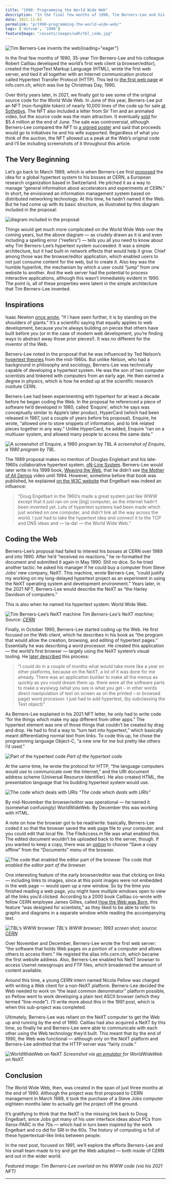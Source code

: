 ```yaml
---
title: "1990: Programming the World Wide Web"
description: "In the final few months of 1990, Tim Berners-Lee and his colleague Robert Cailliau developed the world’s first browser, created HTML, wrote the first web server, and invented HTTP."
date: 2021-11-01
permalink: "p/1990-programming-the-world-wide-web/"
tags: ['dotcom', '1990']
featureImage: "/assets/images/wdh/tbl_code.jpg"
---
```

![Tim Berners-Lee invents the web](/assets/images/wdh/tbl_code.jpg){loading="eager"}

In the final few months of 1990, 35-year Tim Berners-Lee and his colleague Robert Cailliau developed the world’s first web client (a browser/editor), created the HyperText Markup Language (HTML), wrote the first web server, and tied it all together with an Internet communication protocol called Hypertext Transfer Protocol (HTTP). This led to [the first web page](http://info.cern.ch/hypertext/WWW/TheProject.html) at info.cern.ch, which was live by Christmas Day, 1990.

Over thirty years later, in 2021, we finally got to see some of the original source code for the World Wide Web. In June of this year, Berners-Lee put an NFT (non-fungible token) of nearly 10,000 lines of the code up for sale [at Sothebys](https://www.sothebys.com/en/buy/auction/2021/this-changed-everything-source-code-for-www-x-tim-berners-lee-an-nft/source-code-for-the-www). The NFT also included a letter from Sir Tim and an animated video, but the source code was the main attraction. It eventually [sold](https://www.bbc.com/news/technology-57666335) for $5.4 million at the end of June. The sale was controversial, although Berners-Lee compared the NFT to [a signed poster](https://www.theguardian.com/technology/2021/jun/23/tim-berners-lee-defends-auction-nft-web-source-code) and said that proceeds would go to initiatives he and his wife supported. Regardless of what you think of the auction, the NFT allowed us a peak at the Web’s original code and I’ll be including screenshots of it throughout this article.

The Very Beginning
------------------

Let’s go back to March 1989, which is when Berners-Lee first [proposed](https://www.w3.org/History/1989/proposal.html) the idea for a global hypertext system to his bosses at CERN, a European research organization based in Switzerland. He pitched it as a way to manage “general information about accelerators and experiments at CERN.” In short, he envisioned an information management system based on distributed networking technology. At this time, he hadn’t named it the Web. But he had come up with its basic structure, as illustrated by this diagram included in the proposal:

![diagram included in the proposal](/assets/images/wdh/Screen-Shot-2021-10-20-at-4.37.24-PM.png)

Things would get much more complicated on the World Wide Web over the coming years, but the above diagram — as crudely drawn as it is and even including a spelling error (“reefers”) — tells you all you need to know about why Tim Berners-Lee’s hypertext system succeeded. It was a simple architecture, but it had built-in network effects that would help it grow. Chief among those was the browser/editor application, which enabled users to not just consume content for the web, but to create it. Also key was the humble hyperlink, the mechanism by which a user could “jump” from one website to another. And the web server had the potential to process interactive applications, although this wasn’t immediately evident in 1990. The point is, all of these properties were latent in the simple architecture that Tim Berners-Lee invented.

Inspirations
------------

Isaac Newton [once wrote](https://discover.hsp.org/Record/dc-9792/Description#tabnav), “if I have seen further, it is by standing on the shoulders of giants.” It’s a scientific saying that equally applies to web development, because you’re always building on pieces that others have built before you (or in the case of modern web development, you’re finding ways to abstract away those prior pieces!). It was no different for the inventor of the Web.

Berners-Lee noted in the proposal that he was influenced by Ted Nelson’s [hypertext theories](https://www.historyofinformation.com/detail.php?id=830) from the mid-1960s. But unlike Nelson, who had a background in philosophy and sociology, Berners-Lee was technically capable of developing a hypertext system. He was the son of two computer scientists and tinkered with computers from an early age. He then earned a degree in physics, which is how he ended up at the scientific research institute CERN.

Berners-Lee had been experimenting with hypertext for at least a decade before he began coding the Web. In the proposal he referenced a piece of software he’d developed in 1980, called ‘Enquire’, which he says was conceptually similar to Apple’s later product, HyperCard (which had been released in 1987, just a couple of years before his proposal). Enquire, he wrote, “allowed one to store snippets of information, and to link related pieces together in any way.” Unlike HyperCard, he added, Enquire “ran on a multiuser system, and allowed many people to access the same data.”

![A screenshot of Enquire, a 1980 program by TBL](/assets/images/wdh/Screen-Shot-2021-10-20-at-4.48.41-PM-1024x815.png)
*A screenshot of Enquire, a 1980 program by TBL.*

The 1989 proposal makes no mention of Douglas Englebart and his late-1960s collaborative hypertext system, [oN-Line System](https://webdevelopmenthistory.com/1969-building-the-on-line-system/). Berners-Lee would later write in his 1999 book, [Weaving the Web](https://www.w3.org/People/Berners-Lee/Weaving/), that he didn’t see [the Mother of All Demos](https://webdevelopmenthistory.com/1968-the-mother-of-all-demos/) video until 1994. However, sometime before that book was published, he explained [on the W3C website](https://www.w3.org/People/Berners-Lee/Kids.html) that Engelbart was indeed an influence:

> “Doug Engelbart in the 1960’s made a great system just like WWW except that it just ran on one \[big\] computer, as the internet hadn’t been invented yet. Lots of hypertext systems had been made which just worked on one computer, and didn’t link all the way across the world. I just had to take the hypertext idea and connect it to the TCP and DNS ideas and — ta-da! — the World Wide Web.”

Coding the Web
--------------

Berners-Lee’s proposal had failed to interest his bosses at CERN over 1989 and into 1990. After he’d “received no reactions,” he re-formatted the document and submitted it again in May 1990. Still no dice. So he tried another tactic: he asked his manager if he could buy a computer from Steve Jobs’ new company, NeXT. This machine, wrote Berners-Lee, “could justify my working on my long-delayed hypertext project as an experiment in using the NeXT operating system and development environment.” Years later, in the 2021 NFT, Berners-Lee would describe the NeXT as “the Harley Davidson of computers.”

This is also when he named his hypertext system: World Wide Web.

![Tim Berners-Lee’s NeXT machine](/assets/images/wdh/DSC_0130-1024x680.jpeg)
*Tim Berners-Lee’s NeXT machine; Source: [CERN](https://cds.cern.ch/record/1547556)*

Finally, in October 1990, Berners-Lee started coding up the Web. He first focused on the Web client, which he describes in his book as “the program that would allow the creation, browsing, and editing of hypertext pages.” Essentially he was describing a word processor. He created this application — the world’s first browser — largely using the NeXT system’s visual tooling. He [later described](https://www.w3.org/People/Berners-Lee/WorldWideWeb.html) this process:

> “I could do in a couple of months what would take more like a year on other platforms, because on the NeXT, a lot of it was done for me already. There was an application builder to make all the menus as quickly as you could dream them up. there were all the software parts to make a wysiwyg (what you see is what you get – in other words direct manipulation of text on screen as on the printed – or browsed page) word processor. I just had to add hypertext, (by subclassing the Text object)”

As Berners-Lee explained in his 2021 NFT letter, he only had to write code “for the things which make my app different from other apps.” The hypertext element was one of those things that couldn’t be created by drag and drop. He had to find a way to “turn text into hypertext,” which basically meant differentiating normal text from links.  To code this up, he chose the programming language Object-C, “a new one for me but pretty like others I’d used.”

![Part of the hypertext code](/assets/images/wdh/Screen-Shot-2021-10-30-at-3.46.01-PM-1024x939.png)
*Part of the hypertext code*

At the same time, he wrote the protocol for HTTP, “the language computers would use to communicate over the Internet,” and the URI document address scheme (Universal Resource Identifier). He also created HTML, the presentation language that his budding hypertext system would use.

![The code which deals with URIs](/assets/images/wdh/Screen-Shot-2021-10-30-at-3.53.53-PM-1024x896.png)
*“The code which deals with URIs”*

By mid-November the browser/editor was operational — he named it (somewhat confusingly) WorldWideWeb. By December this was working with HTML.

A note on how the browser got to be read/write: basically, Berners-Lee coded it so that the browser saved the web page file to your computer, and you could edit that local file. The FileAccess.m file was what enabled this. The edited document wouldn’t be uploaded back to the server, though. If you wanted to keep a copy, there was an [option](https://worldwideweb.cern.ch/worldwideweb/) to choose “Save a copy offline” from the “Documents” menu of the browser.

![The code that enabled the editor part of the browser](/assets/images/wdh/Screen-Shot-2021-10-30-at-4.00.03-PM-1024x748.png)
*The code that enabled the editor part of the browser.*

One interesting feature of the early browser/editor was that clicking on links — including links to images, since at this point images were not embedded in the web page — would open up a new window. So by the time you finished reading a web page, you might have multiple windows open to view all the links you’d clicked. According to a 2000 book Cailliau co-wrote with fellow CERN employee James Gillies, called [How the Web was Born](https://archive.org/details/howwebwasbornsto00gill), this feature “was designed for scientists,” as they liked to be able to refer to graphs and diagrams in a separate window while reading the accompanying text.

![TBL’s WWW browser](/assets/images/wdh/CERN-web-1993-1024x755.gif)
*TBL’s WWW browser; 1993 screen shot; source: [CERN](http://info.cern.ch/NextBrowser1.html)*

Over November and December, Berners-Lee wrote the first web server: “the software that holds Web pages on a portion of a computer and allows others to access them.” He registed the alias info.cern.ch, which became the first website address. Also, Berners-Lee enabled his NeXT browser to access Usenet newsgroups and FTP files, which broadened the amount of content available.

Around this time, a young CERN intern named Nicola Pellow was charged with writing a Web client for a non-NeXT platform. Berners-Lee decided the Web needed to work on “the least common denominator” platform possible, so Pellow went to work developing a plain text ASCII browser (which they termed “line-mode”). I’ll write more about this in the 1991 post, which is when this sub-project was completed.

Ultimately, Berners-Lee was reliant on the NeXT computer to get the Web up and running by the end of 1990. Cailliau had also acquired a NeXT by this time, so finally he and Berners-Lee were able to communicate with each other using the Web technology they’d built. This meant that by the end of 1990, the Web was functional — although only on the NeXT platform and Berners-Lee admitted that the HTTP server was “fairly crude.”

![WorldWideWeb on NeXT](/assets/images/wdh/Screen-Shot-2021-10-30-at-4.23.47-PM-1024x607.png)
*Screenshot via [an emulator](https://worldwideweb.cern.ch/browser/) for WorldWideWeb on NeXT.*

Conclusion
----------

The World Wide Web, then, was created in the span of just three months at the end of 1990. Although the project was first proposed to CERN management in March 1989, it took the purchase of a Steve Jobs computer eighteen months later to actually get the project off the ground.

It’s gratifying to think that the NeXT is the missing link back to Doug Engelbart, since Jobs got many of his user interface ideas about PCs from Xerox-PARC in the 70s — which had in turn been inspired by the work Engelbart and co did for SRI in the 60s. The history of computing is full of these hypertextual-like links between people.

In the next post, focused on 1991, we’ll explore the efforts Berners-Lee and his small team made to try and get the Web adopted — both inside of CERN and out in the wider world.

*Featured image: Tim Berners-Lee overlaid on his WWW code (via his 2021 NFT)*

***
